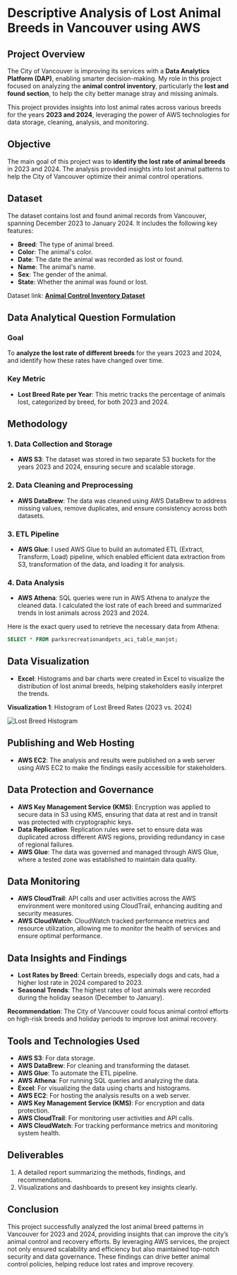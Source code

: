 # Descriptive Analysis of Lost Animal Breeds in Vancouver using AWS

## Project Overview

The City of Vancouver is improving its services with a **Data Analytics Platform (DAP)**, enabling smarter decision-making. My role in this project focused on analyzing the **animal control inventory**, particularly the **lost and found section**, to help the city better manage stray and missing animals.

This project provides insights into lost animal rates across various breeds for the years **2023 and 2024**, leveraging the power of AWS technologies for data storage, cleaning, analysis, and monitoring.

## Objective

The main goal of this project was to **identify the lost rate of animal breeds** in 2023 and 2024. The analysis provided insights into lost animal patterns to help the City of Vancouver optimize their animal control operations.

## Dataset

The dataset contains lost and found animal records from Vancouver, spanning December 2023 to January 2024. It includes the following key features:

- **Breed**: The type of animal breed.
- **Color**: The animal's color.
- **Date**: The date the animal was recorded as lost or found.
- **Name**: The animal's name.
- **Sex**: The gender of the animal.
- **State**: Whether the animal was found or lost.

Dataset link: [**Animal Control Inventory Dataset**](https://opendata.vancouver.ca/explore/dataset/animal-control-inventory-lost-and-found/information/?disjunctive.breed&disjunctive.color&sort=date)

## Data Analytical Question Formulation

### Goal
To **analyze the lost rate of different breeds** for the years 2023 and 2024, and identify how these rates have changed over time.

### Key Metric
- **Lost Breed Rate per Year**: This metric tracks the percentage of animals lost, categorized by breed, for both 2023 and 2024.

## Methodology

### 1. Data Collection and Storage

- **AWS S3**: The dataset was stored in two separate S3 buckets for the years 2023 and 2024, ensuring secure and scalable storage.
  
### 2. Data Cleaning and Preprocessing

- **AWS DataBrew**: The data was cleaned using AWS DataBrew to address missing values, remove duplicates, and ensure consistency across both datasets.

### 3. ETL Pipeline

- **AWS Glue**: I used AWS Glue to build an automated ETL (Extract, Transform, Load) pipeline, which enabled efficient data extraction from S3, transformation of the data, and loading it for analysis.

### 4. Data Analysis

- **AWS Athena**: SQL queries were run in AWS Athena to analyze the cleaned data. I calculated the lost rate of each breed and summarized trends in lost animals across 2023 and 2024.

Here is the exact query used to retrieve the necessary data from Athena:

```sql
SELECT * FROM parksrecreationandpets_aci_table_manjot;
```

## Data Visualization

- **Excel**: Histograms and bar charts were created in Excel to visualize the distribution of lost animal breeds, helping stakeholders easily interpret the trends.

**Visualization 1**: Histogram of Lost Breed Rates (2023 vs. 2024)

![Lost Breed Histogram](insert-image-link-here)

## Publishing and Web Hosting

- **AWS EC2**: The analysis and results were published on a web server using AWS EC2 to make the findings easily accessible for stakeholders.

## Data Protection and Governance

- **AWS Key Management Service (KMS)**: Encryption was applied to secure data in S3 using KMS, ensuring that data at rest and in transit was protected with cryptographic keys.
- **Data Replication**: Replication rules were set to ensure data was duplicated across different AWS regions, providing redundancy in case of regional failures.
- **AWS Glue**: The data was governed and managed through AWS Glue, where a tested zone was established to maintain data quality.

## Data Monitoring

- **AWS CloudTrail**: API calls and user activities across the AWS environment were monitored using CloudTrail, enhancing auditing and security measures.
- **AWS CloudWatch**: CloudWatch tracked performance metrics and resource utilization, allowing me to monitor the health of services and ensure optimal performance.

## Data Insights and Findings

- **Lost Rates by Breed**: Certain breeds, especially dogs and cats, had a higher lost rate in 2024 compared to 2023.
- **Seasonal Trends**: The highest rates of lost animals were recorded during the holiday season (December to January).

**Recommendation**: The City of Vancouver could focus animal control efforts on high-risk breeds and holiday periods to improve lost animal recovery.

## Tools and Technologies Used

- **AWS S3**: For data storage.
- **AWS DataBrew**: For cleaning and transforming the dataset.
- **AWS Glue**: To automate the ETL pipeline.
- **AWS Athena**: For running SQL queries and analyzing the data.
- **Excel**: For visualizing the data using charts and histograms.
- **AWS EC2**: For hosting the analysis results on a web server.
- **AWS Key Management Service (KMS)**: For encryption and data protection.
- **AWS CloudTrail**: For monitoring user activities and API calls.
- **AWS CloudWatch**: For tracking performance metrics and monitoring system health.

## Deliverables

1. A detailed report summarizing the methods, findings, and recommendations.
2. Visualizations and dashboards to present key insights clearly.

## Conclusion

This project successfully analyzed the lost animal breed patterns in Vancouver for 2023 and 2024, providing insights that can improve the city’s animal control and recovery efforts. By leveraging AWS services, the project not only ensured scalability and efficiency but also maintained top-notch security and data governance. These findings can drive better animal control policies, helping reduce lost rates and improve recovery.

